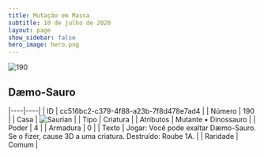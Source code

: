 ```yaml
---
title: Mutação em Massa
subtitle: 10 de julho de 2020
layout: page
show_sidebar: false
hero_image: hero.png
---
```


![190](https://cdn.keyforgegame.com/media/card_front/pt/479_190_QW56473W25HQ_pt.png)

## Dæmo-Sauro

|----|----|
| ID | cc516bc2-c379-4f88-a23b-7f8d478e7ad4 |
| Número | 190 |
| Casa | ![Saurian](https://archonarcana.com/images/thumb/9/9e/Saurian_P.png/22px-Saurian_P.png "Sauro") |
| Tipo | Criatura |
| Atributos | Mutante • Dinossauro |
| Poder | 4 |
| Armadura | 0 |
| Texto | Jogar: Você pode exaltar Dæmo-Sauro. Se o fizer, cause 3D a uma criatura.  Destruído: Roube 1A. |
| Raridade | Comum |
